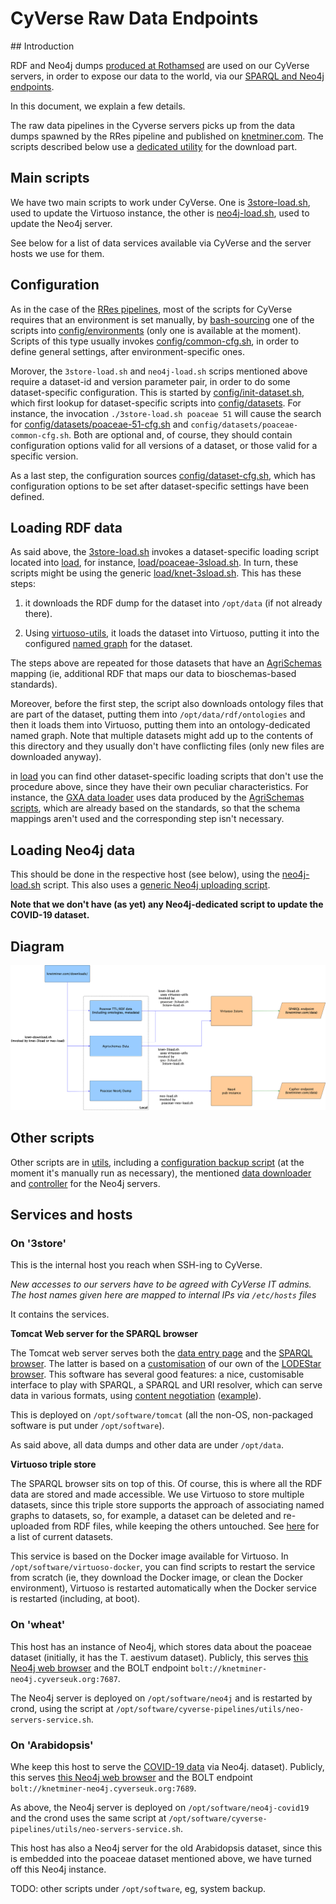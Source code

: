 # CyVerse Raw Data Endpoints

## Introduction

RDF and Neo4j dumps [produced at Rothamsed](../rres-endpoints) are used on our CyVerse servers, in 
order to expose our data to the world, via our [SPARQL and Neo4j endpoints][10].

[10]: https://knetminer.com/data

In this document, we explain a few details.

The raw data pipelines in the Cyverse servers picks up from the data dumps spawned by the RRes 
pipeline and published on [knetminer.com](http://knetminer.com/downloads). The scripts described
below use a [dedicated utility](utils/knet-download.sh) for the download part.  

## Main scripts

We have two main scripts to work under CyVerse. One is [3store-load.sh](3store-load.sh), used to 
update the Virtuoso instance, the other is [neo4j-load.sh](neo4j-load.sh), used to update the
Neo4j server. 

See below for a list of data services available via CyVerse and the server hosts we use for them. 

## Configuration

As in the case of the [RRes pipelines](../rres-endpoints), most of the scripts for CyVerse requires that an environment
is set manually, by [bash-sourcing](https://linuxize.com/post/bash-source-command/) one of the scripts into 
[config/environments](config/environments) (only one is available at the moment). Scripts of this type usually invokes
[config/common-cfg.sh](config/common-cfg.sh), in order to define general settings, after environment-specific ones.  
  
Morover, the `3store-load.sh` and `neo4j-load.sh` scrips mentioned above require a dataset-id and version parameter 
pair, in order to do some dataset-specific configuration. This is started by [config/init-dataset.sh](config/init-dataset.sh),
which first lookup for dataset-specific scripts into [config/datasets](config/datasets). For instance, the invocation
`./3store-load.sh poaceae 51` will cause the search for [config/datasets/poaceae-51-cfg.sh](config/datasets/poaceae-51-cfg.sh) 
and `config/datasets/poaceae-common-cfg.sh`. Both are optional and, of course, they should contain configuration options 
valid for all versions of a dataset, or those valid for a specific version.  

As a last step, the configuration sources [config/dataset-cfg.sh](config/dataset-cfg.sh), which has configuration options
to be set after dataset-specific settings have been defined.

## Loading RDF data

As said above, the [3store-load.sh](3store-load.sh) invokes a dataset-specific loading script located into 
[load](load), for instance, [load/poaceae-3sload.sh](load/poaceae-3sload.sh). In turn, these scripts might be using
the generic [load/knet-3sload.sh](load/knet-3sload.sh). This has these steps:

1. it downloads the RDF dump for the dataset into `/opt/data` (if not already there).

1. Using [virtuoso-utils][20], it loads the dataset into Virtuoso, putting it into the configured
   [named graph][22] for the dataset.
   
The steps above are repeated for those datasets that have an [AgriSchemas](https://github.com/Rothamsted/agri-schemas) 
mapping (ie, additional RDF that maps our data to bioschemas-based standards).  

Moreover, before the first step, the script also downloads ontology files that are part of the dataset, putting them 
into `/opt/data/rdf/ontologies` and then it loads them into Virtuoso, putting them into an ontology-dedicated named
graph. Note that multiple datasets might add up to the contents of this directory and they usually don't have 
conflicting files (only new files are downloaded anyway).

in [load](load) you can find other dataset-specific loading scripts that don't use the procedure above, since they
have their own peculiar characteristics. For instance, the [GXA data loader](load/gxa-3sload.sh) uses data produced
by the [AgriSchemas scripts][30], which are already based on the standards, so that the schema mappings aren't
used and the corresponding step isn't necessary. 


[20]: https://github.com/marco-brandizi/rdfutils/tree/master/virtuoso-utils
[22]: https://en.wikipedia.org/wiki/Named_graph
[30]: https://github.com/Rothamsted/agri-schemas/tree/master/dfw-dataset/gxa


## Loading Neo4j data

This should be done in the respective host (see below), using the [neo4j-load.sh](neo4j-load.sh) script.
This also uses a [generic Neo4j uploading script](load/neo-load.sh).  

**Note that we don't have (as yet) any Neo4j-dedicated script to update the COVID-19 dataset.**   

## Diagram

<img src = "doc/cyverse-data-update-pipeline.png" />


## Other scripts
Other scripts are in [utils](utils), including a [configuration backup script](utils/sys-bkp.sh) (at the moment it's 
manually run as necessary), the mentioned [data downloader](utils/knet-download.sh) and 
[controller](utils/neo-servers-service.sh) for the Neo4j servers.


## Services and hosts

### On '3store'

This is the internal host you reach when SSH-ing to CyVerse.  

*New accesses to our servers have to be agreed with CyVerse IT admins. The host names given here are mapped to internal
IPs via `/etc/hosts` files*

It contains the services.

**Tomcat Web server for the SPARQL browser**

The Tomcat web server serves both the [data entry page](https://knetminer.com/data) and
the [SPARQL browser][520]. The latter is based on a [customisation][530] of our own of the 
[LODEStar browser][540]. This software has several good features: a nice, customisable interface to play with SPARQL, 
a SPARQL and URI resolver, which can serve data in various formats, using [content negotiation][550] ([example][560]).    
  
This is deployed on `/opt/software/tomcat` (all the non-OS, non-packaged software is put under `/opt/software`).  
  
As said above, all data dumps and other data are under `/opt/data`.
  
**Virtuoso triple store**

The SPARQL browser sits on top of this. Of course, this is where all the RDF data are stored
and made accessible. We use Virtuoso to store multiple datasets, since this triple store supports the approach of 
associating named graphs to datasets, so, for example, a dataset can be deleted and re-uploaded from RDF files, while
keeping the others untouched. See [here][570] for a list of current datasets.

This service is based on the Docker image available for Virtuoso. In `/opt/software/virtuoso-docker`, you can find scripts
to restart the service from scratch (ie, they download the Docker image, or clean the Docker environment), Virtuoso is
restarted automatically when the Docker service is restarted (including, at boot).  

[520]: https://knetminer.com/data/sparql
[530]: https://github.com/Rothamsted/knetminer-lodestar/tree/knetminer
[540]: https://github.com/EBISPOT/lodestar
[550]: https://www.ebi.ac.uk/rdf/documentation/contentNegotiation/
[560]: http://knetminer.org/data/rdf/resources/gene_traescs1d02g156000
[570]: https://tinyurl.com/y2tt4dcy


### On 'wheat'

This host has an instance of Neo4j, which stores data about the poaceae dataset (initially, it has the T. aestivum 
dataset). Publicly, this serves [this Neo4j web browser](http://knetminer-wheat.cyverseuk.org:7474/) and 
the BOLT endpoint `bolt://knetminer-neo4j.cyverseuk.org:7687`.  

The Neo4j server is deployed on `/opt/software/neo4j` and is restarted by crond, using the script at
`/opt/software/cyverse-pipelines/utils/neo-servers-service.sh`.  

 
### On 'Arabidopsis'

Whe keep this host to serve the [COVID-19 data](https://f1000research.com/articles/10-703) via Neo4j. 
dataset). Publicly, this serves [this Neo4j web browser](http://knetminer-covid19.cyverseuk.org:7476/) and 
the BOLT endpoint `bolt://knetminer-neo4j.cyverseuk.org:7689`.  

As above, the Neo4j server is deployed on `/opt/software/neo4j-covid19` and the crond uses the same script at
`/opt/software/cyverse-pipelines/utils/neo-servers-service.sh`.  

This host has also a Neo4j server for the old Arabidopsis dataset, since this is embedded into the poaceae dataset 
mentioned above, we have turned off this Neo4j instance.
 
TODO: other scripts under `/opt/software`, eg, system backup.

